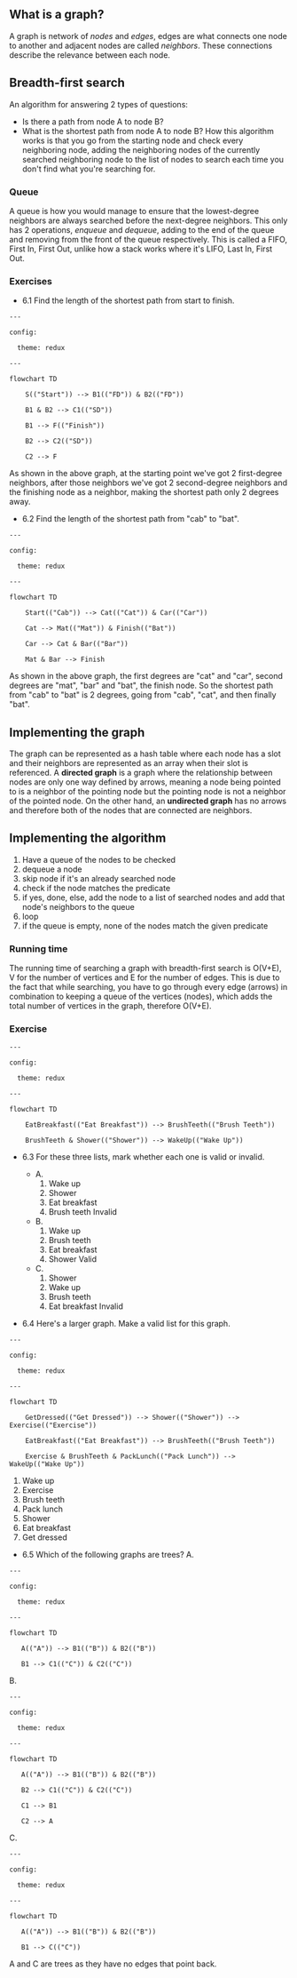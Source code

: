 
## What is a graph?

A graph is network of *nodes* and *edges*, edges are what connects one node to another and adjacent nodes are called *neighbors*. These connections describe the relevance between each node.

## Breadth-first search

An algorithm for answering 2 types of questions:
- Is there a path from node A to node B?
- What is the shortest path from node A to node B?
How this algorithm works is that you go from the starting node and check every neighboring node, adding the neighboring nodes of the currently searched neighboring node to the list of nodes to search each time you don't find what you're searching for.

### Queue

A queue is how you would manage to ensure that the lowest-degree neighbors are always searched before the next-degree neighbors. This only has 2 operations, *enqueue* and *dequeue*, adding to the end of the queue and removing from the front of the queue respectively. This is called a FIFO, First In, First Out, unlike how a stack works where it's LIFO, Last In, First Out.

### Exercises

- 6.1 Find the length of the shortest path from start to finish.
```mermaid
---

config:

  theme: redux

---

flowchart TD

    S(("Start")) --> B1(("FD")) & B2(("FD"))

    B1 & B2 --> C1(("SD"))

    B1 --> F(("Finish"))

    B2 --> C2(("SD"))

    C2 --> F
```
As shown in the above graph, at the starting point we've got 2 first-degree neighbors, after those neighbors we've got 2 second-degree neighbors and the finishing node as a neighbor, making the shortest path only 2 degrees away.

- 6.2 Find the length of the shortest path from "cab" to "bat".
```mermaid
---

config:

  theme: redux

---

flowchart TD

    Start(("Cab")) --> Cat(("Cat")) & Car(("Car"))

    Cat --> Mat(("Mat")) & Finish(("Bat"))

    Car --> Cat & Bar(("Bar"))

    Mat & Bar --> Finish
```
As shown in the above graph, the first degrees are "cat" and "car", second degrees are "mat", "bar" and "bat", the finish node. So the shortest path from "cab" to "bat" is 2 degrees, going from "cab", "cat", and then finally "bat".

## Implementing the graph

The graph can be represented as a hash table where each node has a slot and their neighbors are represented as an array when their slot is referenced. A **directed graph** is a graph where the relationship between nodes are only one way defined by arrows, meaning a node being pointed to is a neighbor of the pointing node but the pointing node is not a neighbor of the pointed node. On the other hand, an **undirected graph** has no arrows and therefore both of the nodes that are connected are neighbors.

## Implementing the algorithm

1. Have a queue of the nodes to be checked
2. dequeue a node
3. skip node if it's an already searched node
4. check if the node matches the predicate
5. if yes, done, else, add the node to a list of searched nodes and add that node's neighbors to the queue
6. loop
7. if the queue is empty, none of the nodes match the given predicate

### Running time

The running time of searching a graph with breadth-first search is O(V+E), V for the number of vertices and E for the number of edges. This is due to the fact that while searching, you have to go through every edge (arrows) in combination to keeping a queue of the vertices (nodes), which adds the total number of vertices in the graph, therefore O(V+E).

### Exercise

```mermaid
---

config:

  theme: redux

---

flowchart TD

    EatBreakfast(("Eat Breakfast")) --> BrushTeeth(("Brush Teeth"))

    BrushTeeth & Shower(("Shower")) --> WakeUp(("Wake Up"))
```
- 6.3 For these three lists, mark whether each one is valid or invalid.
	- A.
		1. Wake up
		2. Shower
		3. Eat breakfast
		4. Brush teeth
		Invalid
	- B.
		1. Wake up
		2. Brush teeth
		3. Eat breakfast
		4. Shower
		Valid
	- C.
		1. Shower
		2. Wake up
		3. Brush teeth
		4. Eat breakfast
		Invalid

- 6.4 Here's a larger graph. Make a valid list for this graph.
```mermaid
---

config:

  theme: redux

---

flowchart TD

    GetDressed(("Get Dressed")) --> Shower(("Shower")) --> Exercise(("Exercise"))

    EatBreakfast(("Eat Breakfast")) --> BrushTeeth(("Brush Teeth"))

    Exercise & BrushTeeth & PackLunch(("Pack Lunch")) --> WakeUp(("Wake Up"))
```
1. Wake up
2. Exercise
3. Brush teeth
4. Pack lunch
5. Shower
6. Eat breakfast
7. Get dressed

- 6.5 Which of the following graphs are trees?
A. 
```mermaid
---

config:

  theme: redux

---

flowchart TD

   A(("A")) --> B1(("B")) & B2(("B"))

   B1 --> C1(("C")) & C2(("C"))
```
B.
```mermaid
---

config:

  theme: redux

---

flowchart TD

   A(("A")) --> B1(("B")) & B2(("B"))

   B2 --> C1(("C")) & C2(("C"))

   C1 --> B1

   C2 --> A
```
C.
```mermaid
---

config:

  theme: redux

---

flowchart TD

   A(("A")) --> B1(("B")) & B2(("B"))

   B1 --> C(("C"))
```
A and C are trees as they have no edges that point back.